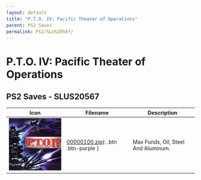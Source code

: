 ```yaml
---
layout: default
title: "P.T.O. IV: Pacific Theater of Operations"
parent: PS2 Saves
permalink: PS2/SLUS20567/
---
```

# P.T.O. IV: Pacific Theater of Operations

## PS2 Saves - SLUS20567

| Icon | Filename | Description |
|------|----------|-------------|
| ![P.T.O. IV: Pacific Theater of Operations](icon0.png) | [00000100.zip](00000100.zip){: .btn .btn-purple } | Max Funds, Oil, Steel And Aluminum. |
